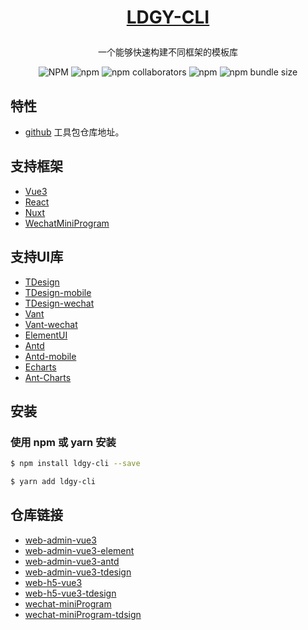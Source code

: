 <h1 align="center">

  <a href="https://www.antdv.com/" target="_blank">LDGY-CLI</a>
</h1>

<div align="center">

一个能够快速构建不同框架的模板库

![NPM](https://img.shields.io/npm/l/ldgy-cli)
![npm](https://img.shields.io/npm/v/ldgy-cli)
![npm collaborators](https://img.shields.io/npm/collaborators/ldgy-cli)
![npm](https://img.shields.io/npm/dw/ldgy-cli)
![npm bundle size](https://img.shields.io/bundlephobia/min/ldgy-cli)



</div>



## 特性

-  [github](https://github.com/jackwuhub/cli.web/tree/cli) 工具包仓库地址。


## 支持框架

- [Vue3](https://cn.vuejs.org/)
- [React](https://react.docschina.org/learn)
- [Nuxt](https://www.nuxtjs.cn/)
- [WechatMiniProgram](https://developers.weixin.qq.com/miniprogram/dev/framework/)

## 支持UI库

- [TDesign](https://tdesign.tencent.com/vue-next/overview)
- [TDesign-mobile](https://tdesign.tencent.com/mobile-vue/overview)
- [TDesign-wechat](https://tdesign.tencent.com/miniprogram/overview)
- [Vant](https://vant-contrib.gitee.io/vant/#/zh-CN/home)
- [Vant-wechat](https://vant-contrib.gitee.io/vant-weapp/#/home)
- [ElementUI](https://element-plus.org/zh-CN/#/zh-CN)
- [Antd](https://ant-design.antgroup.com/docs/react/introduce-cn)
- [Antd-mobile](https://ant-design-mobile.antgroup.com/zh)
- [Echarts](https://echarts.apache.org/)
- [Ant-Charts](https://charts.ant.design/)


## 安装

### 使用 npm 或 yarn 安装

```bash
$ npm install ldgy-cli --save
```

```bash
$ yarn add ldgy-cli
```


## 仓库链接

- [web-admin-vue3](https://github.com/jackwuhub/cli.web/tree/web-admin-vue3)
- [web-admin-vue3-element](https://github.com/jackwuhub/cli.web/tree/web-admin-vue3-element)
- [web-admin-vue3-antd](https://github.com/jackwuhub/cli.web/tree/web-admin-vue3-antd)
- [web-admin-vue3-tdesign](https://github.com/jackwuhub/cli.web/tree/web-admin-vue3-tdesign)
- [web-h5-vue3](https://github.com/jackwuhub/cli.web/tree/web-h5-vue3)
- [web-h5-vue3-tdesign](https://github.com/jackwuhub/cli.web/tree/web-h5-vue3-tdesign)
- [wechat-miniProgram](https://github.com/jackwuhub/cli.web/tree/web-wechat)
- [wechat-miniProgram-tdsign](https://github.com/jackwuhub/cli.web/tree/web-wechat-tdsign)


